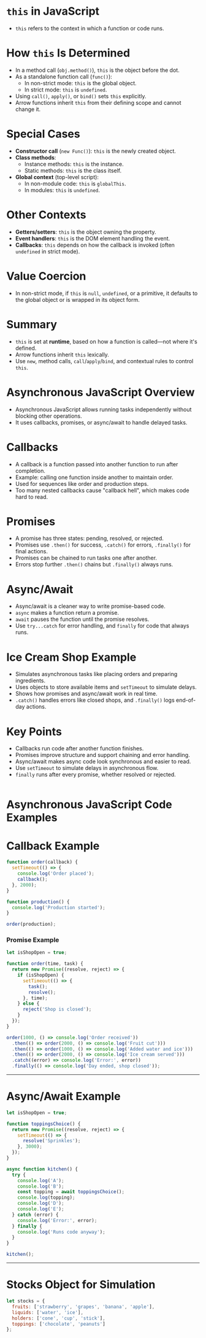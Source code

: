 # `this` in JavaScript

* `this` refers to the context in which a function or code runs.

# How `this` Is Determined

- In a method call (`obj.method()`), `this` is the object before the dot.
- As a standalone function call (`func()`):
  - In non-strict mode: `this` is the global object.
  - In strict mode: `this` is `undefined`.
- Using `call()`, `apply()`, or `bind()` sets `this` explicitly.
- Arrow functions inherit `this` from their defining scope and cannot change it.

# Special Cases

- **Constructor call** (`new Func()`): `this` is the newly created object.
- **Class methods**:
  - Instance methods: `this` is the instance.
  - Static methods: `this` is the class itself.
- **Global context** (top-level script):
  - In non-module code: `this` is `globalThis`.
  - In modules: `this` is `undefined`.

# Other Contexts

- **Getters/setters**: `this` is the object owning the property.
- **Event handlers**: `this` is the DOM element handling the event.
- **Callbacks**: `this` depends on how the callback is invoked (often `undefined` in strict mode).

# Value Coercion

- In non-strict mode, if `this` is `null`, `undefined`, or a primitive, it defaults to the global object or is wrapped in its object form.

# Summary

- `this` is set at **runtime**, based on how a function is called—not where it's defined.
- Arrow functions inherit `this` lexically.
- Use `new`, method calls, `call`/`apply`/`bind`, and contextual rules to control `this`.


# Asynchronous JavaScript Overview
- Asynchronous JavaScript allows running tasks independently without blocking other operations.
- It uses callbacks, promises, or async/await to handle delayed tasks.

# Callbacks

- A callback is a function passed into another function to run after completion.
- Example: calling one function inside another to maintain order.
- Used for sequences like order and production steps.
- Too many nested callbacks cause "callback hell", which makes code hard to read.

# Promises

- A promise has three states: pending, resolved, or rejected.
- Promises use `.then()` for success, `.catch()` for errors, `.finally()` for final actions.
- Promises can be chained to run tasks one after another.
- Errors stop further `.then()` chains but `.finally()` always runs.

# Async/Await

- Async/await is a cleaner way to write promise-based code.
- `async` makes a function return a promise.
- `await` pauses the function until the promise resolves.
- Use `try...catch` for error handling, and `finally` for code that always runs.

# Ice Cream Shop Example

- Simulates asynchronous tasks like placing orders and preparing ingredients.
- Uses objects to store available items and `setTimeout` to simulate delays.
- Shows how promises and async/await work in real time.
- `.catch()` handles errors like closed shops, and `.finally()` logs end-of-day actions.

# Key Points

- Callbacks run code after another function finishes.
- Promises improve structure and support chaining and error handling.
- Async/await makes async code look synchronous and easier to read.
- Use `setTimeout` to simulate delays in asynchronous flow.
- `finally` runs after every promise, whether resolved or rejected.
```

```
# Asynchronous JavaScript Code Examples

# Callback Example

```javascript
function order(callback) {
  setTimeout(() => {
    console.log('Order placed');
    callback();
  }, 2000);
}

function production() {
  console.log('Production started');
}

order(production);
```

### Promise Example

```javascript
let isShopOpen = true;

function order(time, task) {
  return new Promise((resolve, reject) => {
    if (isShopOpen) {
      setTimeout(() => {
        task();
        resolve();
      }, time);
    } else {
      reject('Shop is closed');
    }
  });
}

order(1000, () => console.log('Order received'))
  .then(() => order(2000, () => console.log('Fruit cut')))
  .then(() => order(1000, () => console.log('Added water and ice')))
  .then(() => order(2000, () => console.log('Ice cream served')))
  .catch((error) => console.log('Error:', error))
  .finally(() => console.log('Day ended, shop closed'));
```

---

# Async/Await Example

```javascript
let isShopOpen = true;

function toppingsChoice() {
  return new Promise((resolve, reject) => {
    setTimeout(() => {
      resolve('Sprinkles');
    }, 3000);
  });
}

async function kitchen() {
  try {
    console.log('A');
    console.log('B');
    const topping = await toppingsChoice();
    console.log(topping);
    console.log('D');
    console.log('E');
  } catch (error) {
    console.log('Error:', error);
  } finally {
    console.log('Runs code anyway');
  }
}

kitchen();
```

---

# Stocks Object for Simulation

```javascript
let stocks = {
  fruits: ['strawberry', 'grapes', 'banana', 'apple'],
  liquids: ['water', 'ice'],
  holders: ['cone', 'cup', 'stick'],
  toppings: ['chocolate', 'peanuts']
};
```
